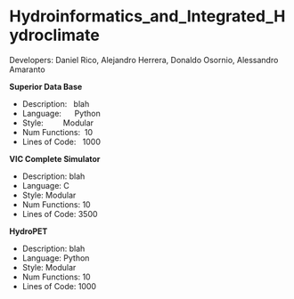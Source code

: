 # Hydroinformatics_and_Integrated_Hydroclimate
Developers: Daniel Rico, Alejandro Herrera, Donaldo Osornio, Alessandro Amaranto


**Superior Data Base**<br/>

* Description:&nbsp;&nbsp;&nbsp;blah<br/>
* Language:&nbsp;&nbsp;&nbsp;&nbsp;&nbsp;&nbsp;Python<br/>
* Style:&nbsp;&nbsp;&nbsp;&nbsp;&nbsp;&nbsp;&nbsp;&nbsp;&nbsp;Modular<br/>
* Num Functions:&nbsp;&nbsp;10<br/>
* Lines of Code:&nbsp;&nbsp;&nbsp;1000<br/>

**VIC Complete Simulator**<br/> 

* Description:   blah<br/>
* Language:      C<br/>
* Style:         Modular<br/>
* Num Functions: 10<br/>
* Lines of Code: 3500<br/>

**HydroPET**<br/>

* Description:   blah<br/>
* Language:      Python<br/>
* Style:         Modular<br/>
* Num Functions: 10<br/>
* Lines of Code: 1000<br/>
